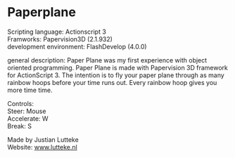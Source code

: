 Paperplane
==========

Scripting language:       Actionscript 3  <br/>
Framworks:                Papervision3D (2.1.932)  <br/>
development environment:  FlashDevelop (4.0.0)  <br/>

general description:
Paper Plane was my first experience with object oriented programming. Paper Plane is made with Papervision 3D framework 
for ActionScript 3. The intention is to fly your paper plane through as many rainbow hoops before your time 
runs out. Every rainbow hoop gives you more time time.

Controls:  <br/>
Steer:      Mouse <br/>
Accelerate: W <br/>
Break:      S <br/>

Made by Justian Lutteke  <br/>
Website: www.lutteke.nl